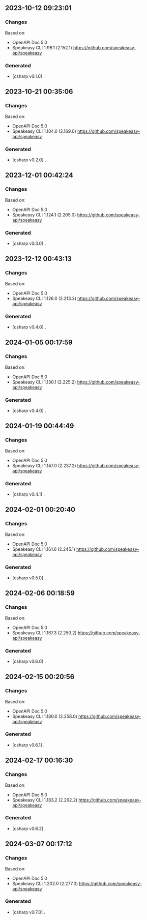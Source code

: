 

## 2023-10-12 09:23:01
### Changes
Based on:
- OpenAPI Doc 5.0 
- Speakeasy CLI 1.98.1 (2.152.1) https://github.com/speakeasy-api/speakeasy
### Generated
- [csharp v0.1.0] .

## 2023-10-21 00:35:06
### Changes
Based on:
- OpenAPI Doc 5.0 
- Speakeasy CLI 1.104.0 (2.169.0) https://github.com/speakeasy-api/speakeasy
### Generated
- [csharp v0.2.0] .

## 2023-12-01 00:42:24
### Changes
Based on:
- OpenAPI Doc 5.0 
- Speakeasy CLI 1.124.1 (2.205.0) https://github.com/speakeasy-api/speakeasy
### Generated
- [csharp v0.3.0] .

## 2023-12-12 00:43:13
### Changes
Based on:
- OpenAPI Doc 5.0 
- Speakeasy CLI 1.126.0 (2.213.3) https://github.com/speakeasy-api/speakeasy
### Generated
- [csharp v0.4.0] .

## 2024-01-05 00:17:59
### Changes
Based on:
- OpenAPI Doc 5.0 
- Speakeasy CLI 1.130.1 (2.225.2) https://github.com/speakeasy-api/speakeasy
### Generated
- [csharp v0.4.0] .

## 2024-01-19 00:44:49
### Changes
Based on:
- OpenAPI Doc 5.0 
- Speakeasy CLI 1.147.0 (2.237.2) https://github.com/speakeasy-api/speakeasy
### Generated
- [csharp v0.4.1] .

## 2024-02-01 00:20:40
### Changes
Based on:
- OpenAPI Doc 5.0 
- Speakeasy CLI 1.161.0 (2.245.1) https://github.com/speakeasy-api/speakeasy
### Generated
- [csharp v0.5.0] .

## 2024-02-06 00:18:59
### Changes
Based on:
- OpenAPI Doc 5.0 
- Speakeasy CLI 1.167.3 (2.250.2) https://github.com/speakeasy-api/speakeasy
### Generated
- [csharp v0.6.0] .

## 2024-02-15 00:20:56
### Changes
Based on:
- OpenAPI Doc 5.0 
- Speakeasy CLI 1.180.0 (2.258.0) https://github.com/speakeasy-api/speakeasy
### Generated
- [csharp v0.6.1] .

## 2024-02-17 00:16:30
### Changes
Based on:
- OpenAPI Doc 5.0 
- Speakeasy CLI 1.183.2 (2.262.2) https://github.com/speakeasy-api/speakeasy
### Generated
- [csharp v0.6.2] .

## 2024-03-07 00:17:12
### Changes
Based on:
- OpenAPI Doc 5.0 
- Speakeasy CLI 1.202.0 (2.277.0) https://github.com/speakeasy-api/speakeasy
### Generated
- [csharp v0.7.0] .